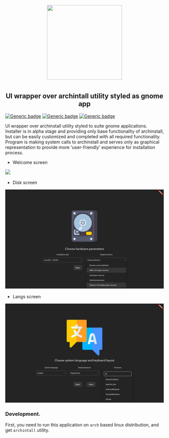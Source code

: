 <p align="center">
<img style="align: center; padding-left: 10px; padding-right: 10px; padding-bottom: 10px;" width="238px" height="238px" src="./assets/installer.png" />
</p>

<h2 align="center">UI wrapper over archintall utility styled as gnome app</h2>

[![Generic badge](https://img.shields.io/badge/LICENSE-GPL-orange.svg)](https://dancheg97.ru/dancheg97/fmnx-install/src/branch/main/LICENSE)
[![Generic badge](https://img.shields.io/badge/GITEA-REPO-blue.svg)](https://dancheg97.ru/dancheg97/fmnx-install)
[![Generic badge](https://img.shields.io/badge/GITHUB-REPO-red.svg)](https://github.com/fmnx-ru/fmnx-install)

UI wrapper over archinstall utility styled to suite gnome applications. Installer is
in alpha stage and providing only base functionality of archinstall, but can be
easily customized and completed with all required functionality. Program is
making system calls to archinstall and serves only as graphical representation
to provide more 'user-friendly' experience for installation process.

- Welcome screen

![](examples/welcome.png)

- Disk screen

![](examples/disks.png)

- Langs screen

![](examples/langs.png)

### Development.

First, you need to run this application on `arch` based linux distribution, and get
`archintall` utility.

<!--
TODO
add some adjustments for dev tools and other stuff
-->
